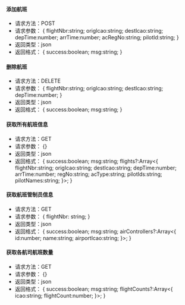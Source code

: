#### 添加航班
* 请求方法：POST
* 请求参数：
{
    flightNbr:string;
    origIcao:string;
    destIcao:string;
    depTime:number;
    arrTime:number;
    acRegNo:string;
    pilotId:string;
}
* 返回类型：json
* 返回格式：
{
	success:boolean;
	msg:string;
}

#### 删除航班
* 请求方法：DELETE
* 请求参数：
{
    flightNbr:string;
    origIcao:string;
    destIcao:string;
    depTime:number;
}
* 返回类型：json
* 返回格式：
{
	success:boolean;
	msg:string;
}

#### 获取所有航班信息
* 请求方法：GET
* 请求参数：
{}
* 返回类型：json
* 返回格式：
{
	success:boolean;
	msg:string;
    flights?:Array<{
        flightNbr:string;
        origIcao:string;
        destIcao:string;
        depTime:number;
        arrTime:number;
        regNo:string;
        acType:string;
        pilotIds:string;
        pilotNames:string;
    }>;
}

#### 获取航班管制员信息
* 请求方法：GET
* 请求参数：
{
    flightNbr: string;
}
* 返回类型：json
* 返回格式：
{
	success:boolean;
	msg:string;
    airControllers?:Array<{
        id:number;
        name:string;
        airportIcao:string;
    }>;
}

#### 获取各航司航班数量
* 请求方法：GET
* 请求参数：
{}
* 返回类型：json
* 返回格式：
{
	success:boolean;
	msg:string;
    flightCounts?:Array<{
        icao:string;
        flightCount:number;
    }>;
}